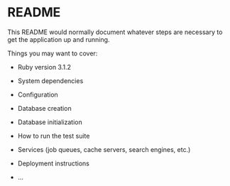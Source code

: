 # README

This README would normally document whatever steps are necessary to get the
application up and running.

Things you may want to cover:

* Ruby version
3.1.2

* System dependencies

* Configuration

* Database creation

* Database initialization

* How to run the test suite

* Services (job queues, cache servers, search engines, etc.)

* Deployment instructions

* ...
